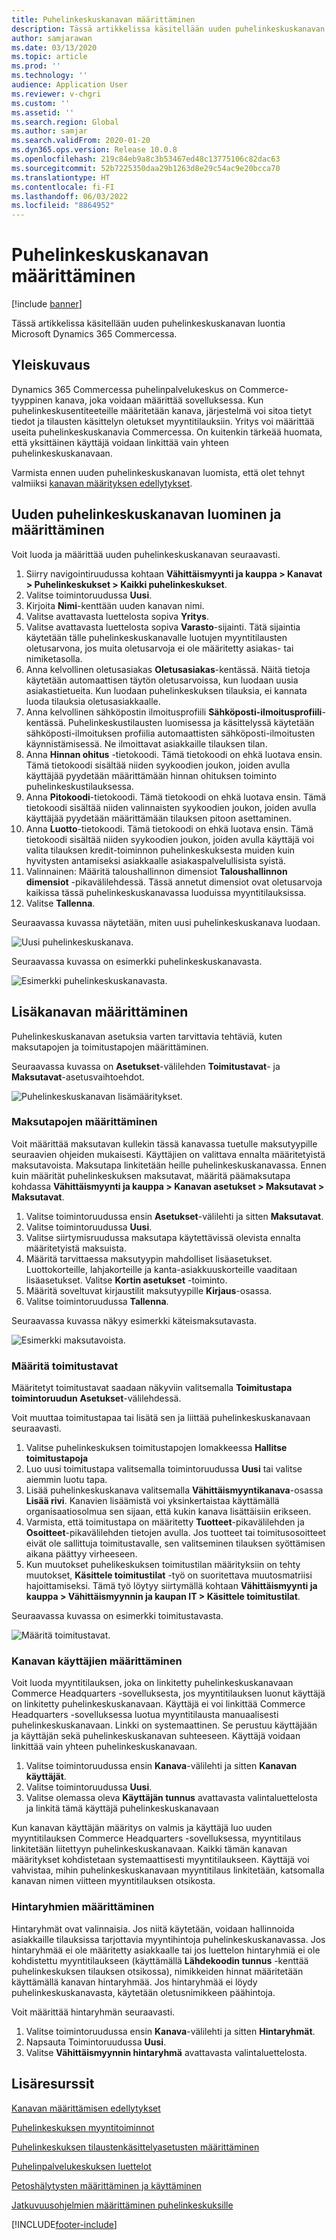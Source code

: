 ```yaml
---
title: Puhelinkeskuskanavan määrittäminen
description: Tässä artikkelissa käsitellään uuden puhelinkeskuskanavan luontia Microsoft Dynamics 365 Commercessa.
author: samjarawan
ms.date: 03/13/2020
ms.topic: article
ms.prod: ''
ms.technology: ''
audience: Application User
ms.reviewer: v-chgri
ms.custom: ''
ms.assetid: ''
ms.search.region: Global
ms.author: samjar
ms.search.validFrom: 2020-01-20
ms.dyn365.ops.version: Release 10.0.8
ms.openlocfilehash: 219c84eb9a8c3b53467ed48c13775106c82dac63
ms.sourcegitcommit: 52b7225350daa29b1263d8e29c54ac9e20bcca70
ms.translationtype: HT
ms.contentlocale: fi-FI
ms.lasthandoff: 06/03/2022
ms.locfileid: "8864952"
---
```

# <a name="set-up-a-call-center-channel"></a>Puhelinkeskuskanavan määrittäminen


[!include [banner](includes/banner.md)]

Tässä artikkelissa käsitellään uuden puhelinkeskuskanavan luontia Microsoft Dynamics 365 Commercessa.

## <a name="overview"></a>Yleiskuvaus


Dynamics 365 Commercessa puhelinpalvelukeskus on Commerce-tyyppinen kanava, joka voidaan määrittää sovelluksessa. Kun puhelinkeskusentiteeteille määritetään kanava, järjestelmä voi sitoa tietyt tiedot ja tilausten käsittelyn oletukset myyntitilauksiin. Yritys voi määrittää useita puhelinkeskuskanavia Commercessa. On kuitenkin tärkeää huomata, että yksittäinen käyttäjä voidaan linkittää vain yhteen puhelinkeskuskanavaan. 

Varmista ennen uuden puhelinkeskuskanavan luomista, että olet tehnyt valmiiksi [kanavan määrityksen edellytykset](channels-prerequisites.md).

## <a name="create-and-configure-a-new-call-center-channel"></a>Uuden puhelinkeskuskanavan luominen ja määrittäminen

Voit luoda ja määrittää uuden puhelinkeskuskanavan seuraavasti.

1. Siirry navigointiruudussa kohtaan **Vähittäismyynti ja kauppa \> Kanavat \> Puhelinkeskukset \> Kaikki puhelinkeskukset**.
1. Valitse toimintoruudussa **Uusi**.
1. Kirjoita **Nimi**-kenttään uuden kanavan nimi.
1. Valitse avattavasta luettelosta sopiva **Yritys**.
1. Valitse avattavasta luettelosta sopiva **Varasto**-sijainti. Tätä sijaintia käytetään tälle puhelinkeskuskanavalle luotujen myyntitilausten oletusarvona, jos muita oletusarvoja ei ole määritetty asiakas- tai nimiketasolla.
1. Anna kelvollinen oletusasiakas **Oletusasiakas**-kentässä. Näitä tietoja käytetään automaattisen täytön oletusarvoissa, kun luodaan uusia asiakastietueita. Kun luodaan puhelinkeskuksen tilauksia, ei kannata luoda tilauksia oletusasiakkaalle.
1. Anna kelvollinen sähköpostin ilmoitusprofiili **Sähköposti-ilmoitusprofiili**-kentässä. Puhelinkeskustilausten luomisessa ja käsittelyssä käytetään sähköposti-ilmoituksen profiilia automaattisten sähköposti-ilmoitusten käynnistämisessä. Ne ilmoittavat asiakkaille tilauksen tilan.
1. Anna **Hinnan ohitus** -tietokoodi. Tämä tietokoodi on ehkä luotava ensin. Tämä tietokoodi sisältää niiden syykoodien joukon, joiden avulla käyttäjää pyydetään määrittämään hinnan ohituksen toiminto puhelinkeskustilauksessa.
1. Anna **Pitokoodi**-tietokoodi. Tämä tietokoodi on ehkä luotava ensin. Tämä tietokoodi sisältää niiden valinnaisten syykoodien joukon, joiden avulla käyttäjää pyydetään määrittämään tilauksen pitoon asettaminen.
1. Anna **Luotto**-tietokoodi. Tämä tietokoodi on ehkä luotava ensin. Tämä tietokoodi sisältää niiden syykoodien joukon, joiden avulla käyttäjä voi valita tilauksen kredit-toiminnon puhelinkeskuksesta muiden kuin hyvitysten antamiseksi asiakkaalle asiakaspalvelullisista syistä.
1. Valinnainen: Määritä taloushallinnon dimensiot **Taloushallinnon dimensiot** -pikavälilehdessä. Tässä annetut dimensiot ovat oletusarvoja kaikissa tässä puhelinkeskuskanavassa luoduissa myyntitilauksissa.
1. Valitse **Tallenna**.

Seuraavassa kuvassa näytetään, miten uusi puhelinkeskuskanava luodaan.

![Uusi puhelinkeskuskanava.](media/channel-setup-callcenter-1.png)

Seuraavassa kuvassa on esimerkki puhelinkeskuskanavasta.

![Esimerkki puhelinkeskuskanavasta.](media/channel-setup-callcenter-2.png)

## <a name="additional-channel-setup"></a>Lisäkanavan määrittäminen

Puhelinkeskuskanavan asetuksia varten tarvittavia tehtäviä, kuten maksutapojen ja toimitustapojen määrittäminen.

Seuraavassa kuvassa on **Asetukset**-välilehden **Toimitustavat**- ja **Maksutavat**-asetusvaihtoehdot.

![Puhelinkeskuskanavan lisämääritykset.](media/channel-setup-callcenter-3.png)

### <a name="set-up-payment-methods"></a>Maksutapojen määrittäminen

Voit määrittää maksutavan kullekin tässä kanavassa tuetulle maksutyypille seuraavien ohjeiden mukaisesti. Käyttäjien on valittava ennalta määritetyistä maksutavoista. Maksutapa linkitetään heille puhelinkeskuskanavassa. Ennen kuin määrität puhelinkeskuksen maksutavat, määritä päämaksutapa kohdassa **Vähittäismyynti ja kauppa \> Kanavan asetukset \> Maksutavat \> Maksutavat**.

1. Valitse toimintoruudussa ensin **Asetukset**-välilehti ja sitten **Maksutavat**.
1. Valitse toimintoruudussa **Uusi**.
1. Valitse siirtymisruudussa maksutapa käytettävissä olevista ennalta määritetyistä maksuista.
1. Määritä tarvittaessa maksutyypin mahdolliset lisäasetukset. Luottokorteille, lahjakorteille ja kanta-asiakkuuskorteille vaaditaan lisäasetukset. Valitse **Kortin asetukset** -toiminto. 
1. Määritä soveltuvat kirjaustilit maksutyypille **Kirjaus**-osassa.
1. Valitse toimintoruudussa **Tallenna**.

Seuraavassa kuvassa näkyy esimerkki käteismaksutavasta.

![Esimerkki maksutavoista.](media/channel-setup-callcenter-payments.png)

### <a name="set-up-modes-of-delivery"></a>Määritä toimitustavat

Määritetyt toimitustavat saadaan näkyviin valitsemalla **Toimitustapa** **toimintoruudun** **Asetukset**-välilehdessä.  

Voit muuttaa toimitustapaa tai lisätä sen ja liittää puhelinkeskuskanavaan seuraavasti.

1. Valitse puhelinkeskuksen toimitustapojen lomakkeessa **Hallitse toimitustapoja**
1. Luo uusi toimitustapa valitsemalla toimintoruudussa **Uusi** tai valitse aiemmin luotu tapa.
1. Lisää puhelinkeskuskanava valitsemalla **Vähittäismyyntikanava**-osassa **Lisää rivi**. Kanavien lisäämistä voi yksinkertaistaa käyttämällä organisaatiosolmua sen sijaan, että kukin kanava lisättäisiin erikseen.
1. Varmista, että toimitustapa on määritetty **Tuotteet**-pikavälilehden ja **Osoitteet**-pikavälilehden tietojen avulla. Jos tuotteet tai toimitusosoitteet eivät ole sallittuja toimitustavalle, sen valitseminen tilauksen syöttämisen aikana päättyy virheeseen.
1. Kun muutokset puhelikeskuksen toimitustilan määrityksiin on tehty muutokset, **Käsittele toimitustilat** -työ on suoritettava muutosmatriisi hajoittamiseksi. Tämä työ löytyy siirtymällä kohtaan **Vähittäismyynti ja kauppa \> Vähittäismyynnin ja kaupan IT \> Käsittele toimitustilat**.

Seuraavassa kuvassa on esimerkki toimitustavasta.

![Määritä toimitustavat.](media/channel-setup-retail-7.png)

### <a name="set-up-channel-users"></a>Kanavan käyttäjien määrittäminen

Voit luoda myyntitilauksen, joka on linkitetty puhelinkeskuskanavaan Commerce Headquarters -sovelluksesta, jos myyntitilauksen luonut käyttäjä on linkitetty puhelinkeskuskanavaan. Käyttäjä ei voi linkittää Commerce Headquarters -sovelluksessa luotua myyntitilausta manuaalisesti puhelinkeskuskanavaan. Linkki on systemaattinen. Se perustuu käyttäjään ja käyttäjän sekä puhelinkeskuskanavan suhteeseen. Käyttäjä voidaan linkittää vain yhteen puhelinkeskuskanavaan.

1. Valitse toimintoruudussa ensin **Kanava**-välilehti ja sitten **Kanavan käyttäjät**.
1. Valitse toimintoruudussa **Uusi**.
1. Valitse olemassa oleva **Käyttäjän tunnus** avattavasta valintaluettelosta ja linkitä tämä käyttäjä puhelinkeskuskanavaan

Kun kanavan käyttäjän määritys on valmis ja käyttäjä luo uuden myyntitilauksen Commerce Headquarters -sovelluksessa, myyntitilaus linkitetään liitettyyn puhelinkeskuskanavaan. Kaikki tämän kanavan määritykset kohdistetaan systemaattisesti myyntitilaukseen. Käyttäjä voi vahvistaa, mihin puhelinkeskuskanavaan myyntitilaus linkitetään, katsomalla kanavan nimen viitteen myyntitilauksen otsikosta.


### <a name="set-up-price-groups"></a>Hintaryhmien määrittäminen

Hintaryhmät ovat valinnaisia. Jos niitä käytetään, voidaan hallinnoida asiakkaille tilauksissa tarjottavia myyntihintoja puhelinkeskuskanavassa. Jos hintaryhmää ei ole määritetty asiakkaalle tai jos luettelon hintaryhmiä ei ole kohdistettu myyntitilaukseen (käyttämällä **Lähdekoodin tunnus** -kenttää puhelinkeskuksen tilauksen otsikossa), nimikkeiden hinnat määritetään käyttämällä kanavan hintaryhmää. Jos hintaryhmää ei löydy puhelinkeskuskanavasta, käytetään oletusnimikkeen päähintoja. 

Voit määrittää hintaryhmän seuraavasti.

1. Valitse toimintoruudussa ensin **Kanava**-välilehti ja sitten **Hintaryhmät**.
1. Napsauta Toimintoruudussa **Uusi**.
1. Valitse **Vähittäismyynnin hintaryhmä** avattavasta valintaluettelosta.

## <a name="additional-resources"></a>Lisäresurssit

[Kanavan määrittämisen edellytykset](channels-prerequisites.md)

[Puhelinkeskuksen myyntitoiminnot](call-center-functionality.md)

[Puhelinkeskuksen tilaustenkäsittelyasetusten määrittäminen](set-up-order-processing-options.md)

[Puhelinpalvelukeskuksen luettelot](call-center-catalogs.md)

[Petoshälytysten määrittäminen ja käyttäminen](set-up-fraud-alerts.md)

[Jatkuvuusohjelmien määrittäminen puhelinkeskuksille](set-up-continuity-program.md)


[!INCLUDE[footer-include](../includes/footer-banner.md)]